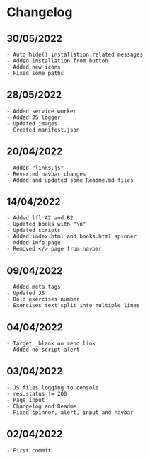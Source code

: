 # Changelog


## 30/05/2022
    - Auto hide() installation related messages
    - Added installation from button
    - Added new icons
    - Fixed some paths

## 28/05/2022
    - Added service worker
    - Added JS logger
    - Updated images
    - Created manifest.json

## 20/04/2022
    - Added "links.js"
    - Reverted navbar changes
    - Added and updated some Readme.md files
## 14/04/2022

    - Added lfl A2 and B2
    - Updated books with "\n"
    - Updated scripts
    - Added index.html and books.html spinner
    - Added info page
    - Removed </> page from navbar

## 09/04/2022

    - Added meta tags
    - Updated JS
    - Bold exercises number
    - Exercises text split into multiple lines

## 04/04/2022

    - Target _blank on repo link
    - Added no-script alert

## 03/04/2022

    - JS files logging to console
    - res.status != 200
    - Page input
    - Changelog and Readme
    - Fixed spinner, alert, input and navbar

## 02/04/2022

    - First commit